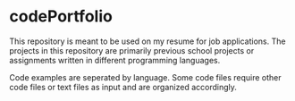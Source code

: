 # codePortfolio
This repository is meant to be used on my resume for job applications. The projects in this repository are primarily previous school projects or assignments written in different programming languages. 

Code examples are seperated by language. Some code files require other code files or text files as input and are organized accordingly.
